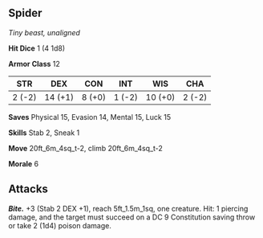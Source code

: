 ## Spider

*Tiny beast, unaligned*

**Hit Dice** 1 (4 1d8)

**Armor Class** 12

| STR     | DEX     | CON     | INT     | WIS     | CHA     |
|---------|---------|---------|---------|---------|---------|
|  2 (-2) | 14 (+1) |  8 (+0) |  1 (-2) | 10 (+0) |  2 (-2) |

**Saves** Physical 15, Evasion 14, Mental 15, Luck 15

**Skills** Stab 2, Sneak 1

**Move** 20ft_6m_4sq_t-2, climb 20ft_6m_4sq_t-2

**Morale** 6

## Attacks

***Bite.*** +3 (Stab 2 DEX +1), reach 5ft_1.5m_1sq, one creature. Hit: 1 piercing damage, and the target must succeed on a DC 9 Constitution saving throw or take 2 (1d4) poison damage.

